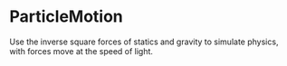 # ParticleMotion
Use the inverse square forces of statics and gravity to simulate physics, with forces move at the speed of light.
